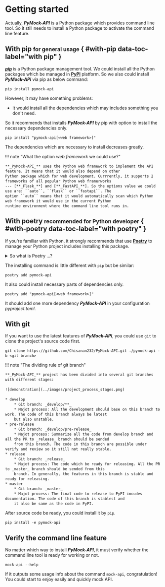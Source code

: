 # Getting started

Actually, **_PyMock-API_** is a Python package which provides command line tool. So it still needs to install a Python
package to activate the command line feature.

## With pip <small>for general usage</small> { #with-pip data-toc-label="with pip" }

[**_pip_**](https://pip.pypa.io/en/stable/) is a Python package management tool. We could install all the Python packages
which be managed in [**PyPI**](https://pypi.org/) platform. So we also could install **_PyMock-API_** via pip as below command:

```console
pip install pymock-api
```

However, it may have something problems:

* It would install all the dependencies which may includes something you don't need. 

So it recommends that installs **_PyMock-API_** by pip with option to install the necessary dependencies only.

```console
pip install "pymock-api[<web framework>]"
```

The dependencies which are necessary to install decreases greatly.

!!! note "What the option _web framework_ we could use?"

    **_PyMock-API_** uses the Python web framework to implement the API feature. It means that it would also depend on other
    Python package which for web development. Currrently, it supports 2 frameworks of all popular Python web framerworks
    --- [**_Flask_**] and [**_FastAPI_**]. So the options value we could use are: ``auto``, ``flask`` or ``fastapi``. The 
    option ``auto`` means that it would automatically scan which Python web framework it would use in the current Python 
    runtime environment where the command line tool runs in.

  [**_Flask_**]: https://flask.palletsprojects.com/en/2.3.x/
  [**_FastAPI_**]: https://fastapi.tiangolo.com


## With poetry <small>recommended for Python developer</small> { #with-poetry data-toc-label="with poetry" }

If you're familiar with Python, it strongly recommends that use [**Poetry**] to manage your Python project includes installing
this package.

[**Poetry**]: https://python-poetry.org/docs/

<details markdown="1">
<summary>So what is Poetry ...?</summary>

If you still miss your direction about how to manage your Python project, you must try to use **_Poetry_** to do it. Poetry
is a tool for managing your Python project includes the deeply complex relations of Python dependencies.

Let's quickly demonstrate the general usage of Poetry to you.

If you want to add a new dependency, in the other words, install a new Python package, it doesn't use ``pip``, use ``poetry``
to add it.

```console
poetry add <Python package>
```

How easy it is! Isn't it? It's also easy for removing dependency:

```console
poetry remove <Python package>
```

So what's the difference between **_Poetry_** and **_pip_**? The major difference is **_Poetry_** could be greatly better
to manage your dependencies! Let's consider a scenario. If a package A which depends on pacakge B, it would also install
package B when it installs pacakge A. However, about removing this package, it's a trouble when you use **_pip_** because
**_pip_** won't remove package B when you remove package A! You need to manually remove package B if you want to remove
them clearly. If your project is huge, it's also a big problem of managing your project's dependencies. And the poetry is
a great solution to resolve this issue. Poetry even sorts out the dependencies relations as a tree diagram and illustrate
it as following:

```console
>>> poetry show --tree --without=dev
fastapi 0.95.2 FastAPI framework, high performance, easy to learn, fast to code, ready for production
├── email-validator >=1.1.1
│   ├── dnspython >=2.0.0
│   └── idna >=2.0.0
├── httpx >=0.23.0
│   ├── certifi *
│   ├── httpcore >=0.15.0,<0.18.0
│   │   ├── anyio >=3.0,<5.0
│   │   │   ├── idna >=2.8
...
```

How clear it is! So Poetry is a very powerful tool for manage your Python project.

</details>

The installing command is little different with ``pip`` but be similar:

```console
poetry add pymock-api
```

It also could install necessary parts of dependencies only.

```console
poetry add "pymock-api[<web framework>]"
```

It should add one more dependency **_PyMock-API_** in your configuration _pyproject.toml_.

## With git

If you want to use the latest features of **_PyMock-API_**, you could use ``git`` to clone the project's source code first.

```console
git clone https://github.com/Chisanan232/PyMock-API.git ./pymock-api -b <git branch>
```

!!! note "The dividing rule of git branch"

    **_PyMock-API_** project has been divided into several git branches with different stages:

    ![demonstration](../images/project_process_stages.png)
    
    * develop
        * Git branch: _develop/**_
        * Majot process: All the development should base on this branch to work. The code of this branch always be latest
        but also unstable.
    * pre-release
        * Git branch: _develop/pre-release_
        * Majot process: Summarize all the code from develop branch and all the PR to _release_ branch should be sended
        from this branch. The code in this branch are possible under verify and review so it still not really stable.
    * release
        * Git branch: _release_
        * Majot process: The code which be ready for releasing. All the PR to _master_ branch should be sended from this
        branch. In generally, the features in this branch is stable and ready for releasing.
    * master
        * Git branch: _master_
        * Majot process: The final code to release to PyPI incudes documentation. The code of this branch is stablest and
        it also be same as the code in PyPI.


After source code be ready, you could install it by ``pip``.

```console
pip install -e pymock-api
```

## Verify the command line feature

No matter which way to install **_PyMock-API_**, it must verify whether the command line tool is ready for working or not.

```console
mock-api --help
```

If it outputs some usage info about the command ``mock-api``, congratulation! You could start to enjoy easily and quickly
mock API.

